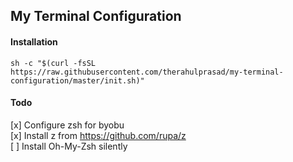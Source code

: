 ## My Terminal Configuration

#### Installation
`sh -c "$(curl -fsSL https://raw.githubusercontent.com/therahulprasad/my-terminal-configuration/master/init.sh)"`

#### Todo
[x] Configure zsh for byobu  
[x] Install z from https://github.com/rupa/z  
[ ] Install Oh-My-Zsh silently  
